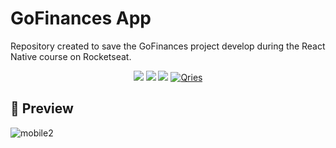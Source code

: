 # GoFinances App
Repository created to save the GoFinances project develop during the React Native course on Rocketseat.

<p align="center">          
 <img src="https://img.shields.io/badge/React_Native-20232A?style=for-the-badge&logo=react&logoColor=61DAFB">
 <img src="https://img.shields.io/badge/styled--components-DB7093?style=for-the-badge&logo=styled-components&logoColor=white">
 <img src="https://img.shields.io/badge/TypeScript-007ACC?style=for-the-badge&logo=typescript&logoColor=whit">
  <a href="https://www.figma.com/file/xsaxUO4zc0m2uCfsKezfma/GoFinances-Ignite-(Copy)"><img alt="Qries" src="https://img.shields.io/badge/Figma-F24E1E?style=for-the-badge&logo=figma&logoColor=white"></a>
</p>
        

## 👀 Preview
![mobile2](https://user-images.githubusercontent.com/30303558/162341859-44320290-e3af-4ae0-9db1-bfc46fe1199d.gif)
